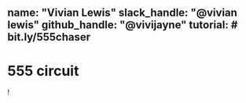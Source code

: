 name: "Vivian Lewis"
slack_handle: "@vivian lewis"
github_handle: "@vivijayne"
tutorial: # bit.ly/555chaser
---

# 555 circuit

<!-- Describe your board in 2-3 sentences. What are you making? What will it do?
I'm making a 555 timer ciruit from a tutorial by Angelina Tsuboi-->

<!-- How much is it going to cost?  $27.82 -->

<!-- Tell us a little bit about your design process. What were some challenges? What helped? ***Totally optional*** -->!
